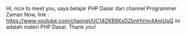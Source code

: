 Hi, nice to meet you,
saya belajar PHP Dasar dari channel Programmer Zaman Now, link : https://www.youtube.com/channel/UC14ZKB9XsDZbnHVmr4AmUpQ
ini adalah materi PHP Dasar.
Thank you!
